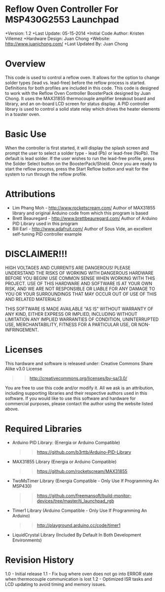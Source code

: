 Reflow Oven Controller For MSP430G2553 Launchpad
========
+Version: 1.2
+Last Update: 05-15-2014
+Initial Code Author: Kristen Villemez
+Hardware Design: Juan Chong
+Website: http://www.juanjchong.com/
+Last Updated By: Juan Chong

Overview
========
This code is used to control a reflow oven. It allows for the option to change
solder types (lead vs. lead-free) before the reflow process is started.
Definitions for both profiles are included in this code. This code is designed to
work with the Reflow Oven Controller BoosterPack designed by Juan Chong. It uses
the MAX31855 thermocouple amplifier breakout board and library, and an on-board LCD 
screen for status display. A PID controller library is used to control a solid state
relay which drives the heater elements in a toaster oven.

Basic Use
=========
When the controller is first started, it will display the splash screen and prompt the
user to select a solder type - lead (Pb) or lead-free (NoPb). The default is lead solder.
If the user wishes to run the lead-free profile, press the Solder Select
button on the BoosterPack/Shield. Once you are ready to start the reflow process, press the
Start Reflow button and wait for the system to run through the reflow profile.

Attributions
========
+ Lim Phang Moh - http://www.rocketscream.com/
 Author of MAX31855 library and original Arduino code from which this program is based 
+ Brett Beauregard - http://www.brettbeauregard.com/
 Author of Arduino PID Library used in this program
+ Bill Earl - http://www.adafruit.com/
 Author of Sous Vide, an excellent self-tuning PID controller example

DISCLAIMER!!!
========
HIGH VOLTAGES AND CURRENTS ARE DANGEROUS! PLEASE UNDERSTAND THE RISKS OF WORKING 
WITH DANGEROUS HARDWARE BEFORE YOU BEGIN! USE COMMON SENSE WHEN WORKING
WITH THIS PROJECT. USE OF THIS HARDWARE AND SOFTWARE IS AT YOUR OWN RISK, AND
WE ARE NOT RESPONSIBLE OR LIABLE FOR ANY DAMAGE TO YOU OR YOUR SURROUNDINGS THAT
MAY OCCUR OUT OF USE OF THIS AND RELATED MATERIALS!

THIS SOFTWARE IS MADE AVAILABLE "AS IS" WITHOUT WARRANTY OF ANY KIND, EITHER
EXPRESS OR IMPLIED, INCLUDING WITHOUT LIMITATION ANY IMPLIED WARRANTIES OF
CONDITION, UNINTERRUPTED USE, MERCHANTABILITY, FITNESS FOR A PARTICULAR USE, OR
NON-INFRINGEMENT.

Licenses
=========
This hardware and software is released under:
Creative Commons Share Alike v3.0 License
  >>http://creativecommons.org/licenses/by-sa/3.0/
  
You are free to use this code and/or modify it. All we ask is an attribution, 
including supporting libraries and their respective authors used in this
software. If you would like to use this software and hardware for commercial
purposes, please contact the author using the website listed above.

Required Libraries
===================
- Arduino PID Library: (Energia or Arduino Compatible)
  >> https://github.com/b3rttb/Arduino-PID-Library
- MAX31855 Library (Energia or Arduino Compatible)
  >> https://github.com/rocketscream/MAX31855
- TwoMsTimer Library (Energia Compatible - Only Use If Programming An MSP430)
  >> https://github.com/freemansoft/build-monitor-devices/tree/master/ti_launchpad_rgb
- Timer1 Library (Arduino Compatible - Only Use If Programming An Arduino)
  >> http://playground.arduino.cc/code/timer1
- LiquidCrystal Library (Included By Default In Both Development Environments)

Revision History
========
1.0 - Initial release
1.1 - Fix bug where oven does not go into ERROR state when thermocouple communication is lost
1.2 - Optimized ISR tasks and LCD updating to avoid timing and memory issues.
